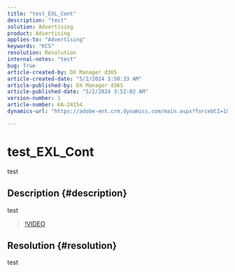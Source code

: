 ```yaml
---
title: "test_EXL_Cont"
description: "test"
solution: Advertising
product: Advertising
applies-to: "Advertising"
keywords: "KCS"
resolution: Resolution
internal-notes: "test"
bug: True
article-created-by: DX Manager d365
article-created-date: "5/2/2024 3:50:33 AM"
article-published-by: DX Manager d365
article-published-date: "5/2/2024 3:52:02 AM"
version-number: 1
article-number: KA-24154
dynamics-url: "https://adobe-ent.crm.dynamics.com/main.aspx?forceUCI=1&pagetype=entityrecord&etn=knowledgearticle&id=e6c6081b-3708-ef11-9f8a-6045bd0065b6"

---
```

# test_EXL_Cont


test

## Description {#description}

test

>[!VIDEO](https://video.tv.adobe.com/v/18696?quality=9&amp;learn=on)

 


## Resolution {#resolution}


test
